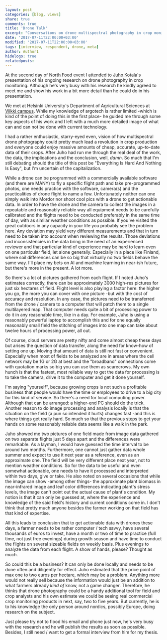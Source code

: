 ```yaml
---
layout: post
categories: [blog, views]
share: true
comments: true
title: 'Drone Talk'
excerpt: "Conversations on drone multispectral photography in crop monitoring"
date: '2017-07-11T22:00:00+03:00'
modified: '2017-07-11T22:00:00+03:00'
tags: [interview, respondent, drone, meta]
author: Author1
hidelogo: true
relatedposts:
---
```

At the second day of [North Food](https://startnorth.com/#/event/77) event I attended to [Juho Kotala](https://tuhat.helsinki.fi/portal/fi/persons/juho-kotala(65a3c557-5dbb-427d-b2d8-e3b3c8b8f1b4).html)'s presentation of his ongoing research on drone photography in crop monitoring. Although he's very busy with his research he kindly agreed to meet me and show his work in a bit more detail than he could do in his presentation.

We met at Helsinki University's Department of Agricultural Sciences at [Viikki campus](http://www.helsinki.fi/agriculturalsciences/department/map.html). While my knowledge of argotech is rather limited -which is kind of the point of doing this in the first place- he guided me through some key aspects of his work and I left with a much more detailed image of what can and can not be done with current technology.

I had a rather enthusiastic, starry-eyed even, vision of how multispectral drone photography could pretty much lead a revolution in crop production and everyone could enjoy massive amounts of cheap, accurate, up-to-date data of their crops. After Juho had run me through the real deal of the work, the data, the implications and the conclusion, well, *damn*. So much that I'm still debating should the title of this post  be "Everything Is Hard And Nothing Is Easy", but I'm uncertain of the capitalization.

While a drone can be programmed with a commercially available software (and there are MANY) to fly a specific flight path and take pre-programmed photos, one needs practice with the software, camera(s) and the practicalities of drone flight to name a few. Unfortunately neither can one simply walk into Mordor nor shoot cool pics with a drone to get actionable data. In order to have the drone and the camera to collect the images in a repeatable and reasonably reliable way all equipment needs to be carefully calibrated and the flights need to be conducted preferably in the same time of day, with as similar weather conditions as possible. If you've visited the great outdoors in any capacity in your life you probably see the problem here. Any deviation may yield very different measurements and that in turn need to be taken into account when reviewing the results. Those deviations and inconsistencies in the data bring in the need of an experienced reviewer and that particular kind of experience may be hard to learn even on one particular field, let alone generally. Especially in a place like Finland, where soil differences can be so big that virtually no two fields behave the same way. I'll place my bets on AI and machine learning in near-ish future, but there's more in the present. A lot more.

So there's a lot of pictures gathered from each flight. If I noted Juho's estimates correctly, there can be approximately 3000 high-res pictures for just six hectares of field. Flight level is also playing a factor here: the higher you go, the more you can cover with one picture -but with the cost of accuracy and resolution. In any case, the pictures need to be transferred from the drone / camera to a computer that will patch them to a single multilayered map. That computer needs quite a bit of processing power to do it in any reasonable time, like in a day. For example, Juho is using a reasonably powerful laptop to accomplish this and for one equally reasonably small field the stitching of images into one map can take about twelve hours of processing power, all out.

Of course, cloud servers are pretty nifty and come almost cheap these days but arises the question of data transfer, along the need for know-how of setting one up. Moving that amount of data is still not fast or convenient. Especially when most of fields to be analyzed are in areas where the cell network may be 1G or 2G at best and the "broadband" connections come with quotation marks so big you can use them as scarecrows. My own hunch is that the fastest, most reliable way to get the data for processing is to take the camera, drive it to the computer and get it done yourself.

I'm saying "yourself", because growing crops is not such a profitable business that people would have the time or employees to drive to a big city for this kind of service. So there's a need for local computing power. Although that can be arranged: a higher-end PC should do the trick. Another reason to do image processing and analysis locally is that the situation on the field (a pun so intended it hurts) changes fast -and this is where things get really hard. So much so that the previous steps to get your hands on some reasonably reliable data seems like a walk in the park.

Juho showed me two pictures of one field made from image data gathered on two separate flights just 5 days apart and the differences were remarkable. As a layman, I would have guessed the time interval to be around two months. Furthermore, one cannot just gather data whole summer and expect to use it next year as a reference, even as an approximate one. The field will be very different place next year, not to mention weather conditions. So for the data to be useful and even somewhat actionable, one needs to have it processed and interpreted within two days, give or take. He also noted on several occasions that while the image can show -among other things- the approximate plant biomass in near-infrared image and leaf color differences indicating plant's stress levels, the image can't point out the actual cause of plant's condition. My notion is that it can only be guessed at, where the experience and knowledge of the said field's history and current conditions come in. I don't think that pretty much anyone besides the farmer working on that field has that kind of expertise.

All this leads to conclusion that to get actionable data with drones these days, a farmer needs to be rather computer / tech savvy, have several thousands of euros to invest, have a month or two of time to practice (full time, not just free evenings) during growth season and have time to conduct the flights on several sizeable fields on weekly basis. Plus evenings to analyze the data from each flight. A show of hands, please? Thought as much.

So could this be a business? It can only be done locally and needs to be done often and diligently for effect. Juho estimated that the price point of max one to two euros per hectare, which may be a problem. Anything more would not really sell because the information would just be an addition to what farmers already *kind of* know, not a game changer. Therefore, he thinks that drone photography could be a handy additional tool for field and crop analysts and his own estimate we could be seeing real commercial crop monitoring products in next, say, two to five years. But currently, he is to his knowledge the only person around nordics, possibly Europe, doing research on the subject.

Just please try not to flood his email and phone just now, he's very busy with the research and he will publish the results as soon as possible. Besides, I still need / want to get a formal interview from him for my thesis.
